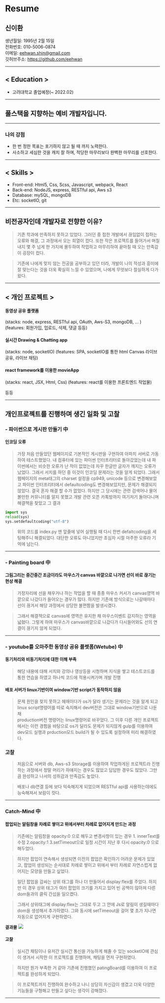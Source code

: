 # Resume


## 신이환

생년월일: 1995년 2월 15일  
전화번호: 010-5006-0874  
이메일: eehwan.shin@gmail.com  
깃허브주소: https://github.com/eehwan

*********************************************

## < Education >

- 고려대학교 졸업예정(~ 2022.02)

*********************************************

## 풀스택을 지향하는 예비 개발자입니다.

*********************************************

### 나의 강점

- 한 번 정한 목표는 포기하지 않고 될 때 까지 노력한다.
- 사소하고 세심한 것을 캐치 잘 하며, 적당한 마무리보다 완벽한 마무리를 선호한다.

*********************************************

## < Skills >

- Front-end: Html5, Css, Scss, Javascript, webpack, React
- Back-end: NodeJS, express, RESTful api, Aws s3
- Database: mySQL, mongoDB
- Etc: socketIO, git  

*********************************************
## 비전공자인데 개발자로 전향한 이유?

>기존 학과에 만족하지 못하고 있었다. 그러던 중 접한 개발에서 끊임없이 접하는 오류와 해결, 그 과정에서 오는 희열이 컸다.
또한 작은 프로젝트를 들어가서 며칠 내지 몇 주 넘게 한 가지에 몰두하여 작업하고 마무리하여 끝마칠 때 오는 만족감이 굉장이 컸다.

>기존에 나에게 맞지 않는 전공을 공부하고 있던 터라, 개발이 나의 적성과 흥미에 잘 맞는다는 것을 더욱 확실히 느낄 수 있었으며,
나에게 무엇보다 절실하게 다가왔다.

*********************************************

## < 개인 프로젝트 >

#### 동영상 공유 플랫폼
(stacks: node, express, RESTful api, OAuth, Aws-S3, mongoDB, ... )
(features: 회원가입, 업로드, 삭제, 댓글 등등)

#### 실시간 Drawing & Chatting app
(stacks: node, socketIO)
(features: SPA, socketIO를 통한 html Canvas 라이브 공유, 라이브 채팅)

#### react framework를 이용한 movieApp
(stacks: react, JSX, Html, Css)
(features: react를 이용한 프론트엔드 작업물)   

등등

*********************************************

## 개인프로젝트를 진행하며 생긴 일화 및 고찰

### - 파이썬으로 게시판 만들기 中

#### 인코딩 오류
  
> 가장 처음 만들었던 웹페이지로 기본적인 게시판을 구현하여
아파치 서버로 가동하여 테스트했었다. 내 컴퓨터에 있는 파이썬 인터프리터로 돌아갔었는데
내 파이썬에서는 비슷한 오류가 난 적이 없었는데 자꾸 한글만 글자가 깨지는 오류가 났었다.
그래서 서치를 하던 중 이것이 인코딩 문제라는 것을 알게 되었다.
그래서 웹페이지의 meta태그의 charset 설정을 cp949, unicode 등으로 변경해보았고 파이썬 인터프리터에서 defaultcoding도 변경해보았지만,
문제가 해결되지 않았다. 결국 혼자 해결 할 수가 없었다. 하지만 그 당시에는 관련 검색어나 물어볼만한 커뮤니티를 알지 못했고 개발 관련 오픈 카톡방까지 여기저기 돌아다니며 해결책을 찾았고 그 결과
```python
import sys
reload(sys)
sys.setdefaultcoding("utf-8") 
```
>위의 코드를 index.py 맨 앞줄에 넣어 실행될 때 다시 한번 defaltcoding을 세팅해주니 해결되었다. 대단한 오류도 아니었지만 초심자 시절 마주한 오류라 기억에 남는다. 

------------------------------------------

###  - Painting board 中 

#### 그림그리는 중간중간 조금이라도 마우스가 canvas 바깥으로 나가면 선이 바로 끊기는 현상 해결

> 가장자리에 선을 채우거나 하는 작업을 할 때 종종 마우스 커서가 canvas영역 바깥으로 나갔다가 들어오는 경우가 많다. 하지만 기존에 방식으로는 나갈때마다 선이 끊겨서 해당 과정에서 상당한 불편함을 발생시켰다.  

>그래서 해결책으로 canvas에 영역은 유지한 채 마우스이벤트 감지하는 영역을 넓혔다. 그렇게 하여 마우스가 canvas바깥으로 나갔다가 다시들어와도 선의 연결이 끊기지 않게 되었다.

------------------------------------------

###  - youtube를 오마주한 동영상 공유 플렛폼(Wetube) 中 

#### 동기처리와 비동기처리에 대한 이해 부족

> 해당 내용에 대해 서치와 강의나 영상등을 시청하며 지식을 쌓고 테스트코드를 통한 연습을 하였고 하나씩 코드에 적용시켜가며 개발 진행

#### 배포 서버가 linux기반이여 window기반 script가 동작하지 않음

>문제 원인을 찾지 못하고 헤매이다가 os가 달라 생기는 문제라는 것을 알게 되고 linux script명령어를 따로 숙지해서 dev버전은 그대로 window기반으로 나둔 채  
production버전 명령어는 linux명령어로 바꾸었다.
그 이후 다른 개인 프로젝트에서는 이런 경험을 바탕으로 os가 달라도 문제가 되지않게 gulp를 이용하여 dev모드 실행과 prduction모드 build가 될 수 있도록 설정하여 미리 해결하였다.

### 고찰

> 처음으로 서버와 db, Aws-s3 Storage를 이용하여 작업하게된 프로젝트라 진행하는 과정에서 정말 머리가 하얘지는 경우도 많았고 답답한 경우도 많았다. 그만큼 완성하고 나서의 성취감과 만족감도 높았다.

> 배포나 db연결 등에 보다 익숙해지게 되었으며 RESTful api를 사용하는데에도 능숙해져서 보람이 컷다.

------------------------------------------

### Catch-Mind 中 

#### 팝업되는 알림창을 차례로 쌓이고 위에서부터 차례로 없어지게 만드는 과정

> 기존에는 알림창을 opacity:0 으로 해두고 변경사항이 있는 경우 1. innerText를 수정 2.opacity:1 3.setTimeout으로 일정 시간이 지난 후 다시 opacity:0 으로 해두었다.  

> 하지만 팝업이 연속해서 생성되면 이전의 팝업은 확인하기 어려운 문제가 있었고, 팝업이 생성되는 순서대로 차례로 쌓이고 위에서 부터 차례로 자연스럽게 없어지는 모양을 만들고 싶었다.

> 일단 팝업을 감싸는 상위 태그를 하나 더 만들어서 display:flex를 주었다. 하지만 이 경우 상위 태그가 여러 팝업의 크기를 가지고 있어 빈 공백이 많아져 다른 dom들과의 클릭 간섭을 일으켰다.

> 그래서 상위태그에 display:flex는 그대로 두고
그 안에 Js로 알림이 생길때마다 dom을 생성해서 추가하였다. 그와 동시에 setTimeout을 걸어 몇 초가 지나면 자동으로 없어지게 구현하였다.

**결과물**
![](https://images.velog.io/images/eehwan/post/cffd01d4-4b70-4a67-ace1-5c94bb10f7e0/%EC%BA%A1%EC%B2%98.JPG)

#### 고찰

> 실시간 채팅이나 유저간 실시간 통신을 가능하게 해줄 수 있는 socketIO에 관심이 생겨서 시작한 이 프로젝트를 진행하며, 채팅을 먼저 구현하였다.

> 하지만 뭔가 부족한 거 같아 기존에 진행했던 patingBoard를 이용하여 이 프로젝트를 완성하게 되었다.

> 이 프로젝트까지 진행하여 완수하고 나니 상당히 자신감이 생겼고 더욱 다양한 기능들을 구형해고 만들고 싶다는 생각이 강해졌다.

*********************************************

